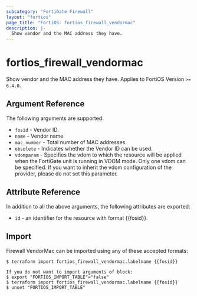 ```yaml
---
subcategory: "FortiGate Firewall"
layout: "fortios"
page_title: "FortiOS: fortios_firewall_vendormac"
description: |-
  Show vendor and the MAC address they have.
---
```


# fortios_firewall_vendormac
Show vendor and the MAC address they have. Applies to FortiOS Version `>= 6.4.0`.

## Argument Reference

The following arguments are supported:

* `fosid` - Vendor ID.
* `name` - Vendor name.
* `mac_number` - Total number of MAC addresses.
* `obsolete` - Indicates whether the Vendor ID can be used.
* `vdomparam` - Specifies the vdom to which the resource will be applied when the FortiGate unit is running in VDOM mode. Only one vdom can be specified. If you want to inherit the vdom configuration of the provider, please do not set this parameter.


## Attribute Reference

In addition to all the above arguments, the following attributes are exported:
* `id` - an identifier for the resource with format {{fosid}}.

## Import

Firewall VendorMac can be imported using any of these accepted formats:
```
$ terraform import fortios_firewall_vendormac.labelname {{fosid}}

If you do not want to import arguments of block:
$ export "FORTIOS_IMPORT_TABLE"="false"
$ terraform import fortios_firewall_vendormac.labelname {{fosid}}
$ unset "FORTIOS_IMPORT_TABLE"
```
